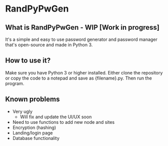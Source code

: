 # RandPyPwGen

## What is RandPyPwGen - WIP [Work in progress]
It's a simple and easy to use password generator and password manager that's open-source and made in Python 3.

## How to use it?
Make sure you have Python 3 or higher installed. Either clone the repository or copy the code to a notepad and save as {filename}.py. Then run the program.

## Known problems
- Very ugly
    - Will fix and update the UI/UX soon
- Need to use functions to add new node and sites
- Encryption (hashing)
- Landing/login page
- Database functionality
